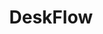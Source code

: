 ---
title: "DeskFlow"
menu:
  main:
    identifier: "deskflow"
    parent: "open-source"
    name: "DeskFlow"
    weight: 1
---
